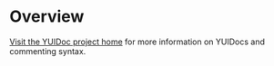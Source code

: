 # Overview

[Visit the YUIDoc project home](http://yui.github.com/yuidoc/) for more information on YUIDocs and commenting syntax.
